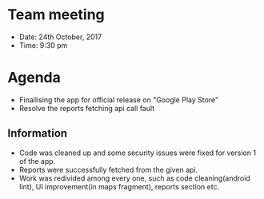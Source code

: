 # Team meeting
* Date: 24th October, 2017
* Time: 9:30 pm

# Agenda
* Finallising the app for official release on "Google Play Store"
* Resolve the reports fetching api call fault

## Information
* Code was cleaned up and some security issues were fixed for version 1 of the app.
* Reports were successfully fetched from the given api.
* Work was redivided among every one, such as code cleaning(android lint), UI improvement(in maps fragment), reports section etc.
